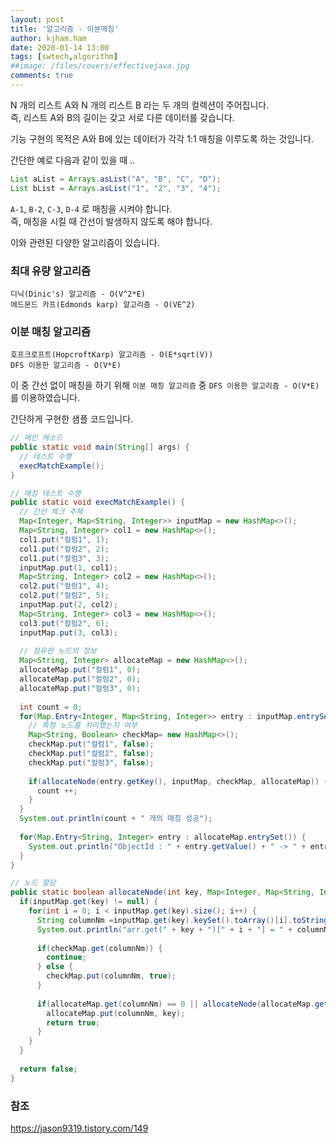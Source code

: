 ```yaml
---
layout: post
title: '알고리즘 - 이분매칭'
author: kjham.ham
date: 2020-01-14 13:00
tags: [swtech,algorithm]
##image: /files/covers/effectivejava.jpg
comments: true
---
```


N 개의 리스트 A와 N 개의 리스트 B 라는 두 개의 컬렉션이 주어집니다.  
즉, 리스트 A와 B의 길이는 갖고 서로 다른 데이터를 갖습니다.  

기능 구현의 목적은 A와 B에 있는 데이터가 각각 1:1 매칭을 이루도록 하는 것입니다.

간단한 예로 다음과 같이 있을 때 ..  
~~~java
List aList = Arrays.asList("A", "B", "C", "D");
List bList = Arrays.asList("1", "2", "3", "4");
~~~
`A-1`, `B-2`, `C-3`, `D-4` 로 매칭을 시켜야 합니다.  
즉, 매칭을 시킬 때 간선이 발생하지 않도록 해야 합니다.  

이와 관련된 다양한 알고리즘이 있습니다.  
### 최대 유량 알고리즘  
`디닉(Dinic's) 알고리즘 - O(V^2*E)`  
`에드몬드 카프(Edmonds karp) 알고리즘 - O(VE^2)`  

### 이분 매칭 알고리즘  
`호프크로프트(HopcroftKarp) 알고리즘 - O(E*sqrt(V))`  
`DFS 이용한 알고리즘 - O(V*E)`  

이 중 간선 없이 매칭을 하기 위해 `이분 매칭 알고리즘` 중 `DFS 이용한 알고리즘 - O(V*E)` 를 이용하였습니다.  

간단하게 구현한 샘플 코드입니다.  
~~~java
// 메인 메소드
public static void main(String[] args) {
  // 테스트 수행
  execMatchExample();
}

// 매칭 테스트 수행
public static void execMatchExample() {
  // 간선 체크 주체
  Map<Integer, Map<String, Integer>> inputMap = new HashMap<>();
  Map<String, Integer> col1 = new HashMap<>();
  col1.put("컬럼1", 1);
  col1.put("컬럼2", 2);
  col1.put("컬럼3", 3);
  inputMap.put(1, col1);
  Map<String, Integer> col2 = new HashMap<>();
  col2.put("컬럼1", 4);
  col2.put("컬럼2", 5);
  inputMap.put(2, col2);
  Map<String, Integer> col3 = new HashMap<>();
  col3.put("컬럼2", 6);
  inputMap.put(3, col3);				
  
  // 점유한 노드의 정보
  Map<String, Integer> allocateMap = new HashMap<>();
  allocateMap.put("컬럼1", 0);
  allocateMap.put("컬럼2", 0);
  allocateMap.put("컬럼3", 0);
  
  int count = 0;
  for(Map.Entry<Integer, Map<String, Integer>> entry : inputMap.entrySet()) {
    // 특정 노드를 처리했는지 여부
    Map<String, Boolean> checkMap= new HashMap<>();
    checkMap.put("컬럼1", false);
    checkMap.put("컬럼2", false);
    checkMap.put("컬럼3", false);
    
    if(allocateNode(entry.getKey(), inputMap, checkMap, allocateMap)) {
      count ++;
    }
  }
  System.out.println(count + " 개의 매칭 성공");
  
  for(Map.Entry<String, Integer> entry : allocateMap.entrySet()) {
    System.out.println("ObjectId : " + entry.getValue() + " -> " + entry.getKey() + ", id: " + inputMap.get(entry.getValue()).get(entry.getKey()));
  }
}

// 노드 할당
public static boolean allocateNode(int key, Map<Integer, Map<String, Integer>> inputMap, Map<String, Boolean> checkMap, Map<String, Integer> allocateMap) {		
  if(inputMap.get(key) != null) {
    for(int i = 0; i < inputMap.get(key).size(); i++) {
      String columnNm =inputMap.get(key).keySet().toArray()[i].toString();
      System.out.println("arr.get(" + key + ")[" + i + "] = " + columnNm);
      
      if(checkMap.get(columnNm)) {
        continue;
      } else {
        checkMap.put(columnNm, true);
      }
      
      if(allocateMap.get(columnNm) == 0 || allocateNode(allocateMap.get(columnNm), inputMap, checkMap, allocateMap)) {
        allocateMap.put(columnNm, key);
        return true;
      }
    }
  }
  
  return false;
}
~~~

### 참조  
https://jason9319.tistory.com/149  

